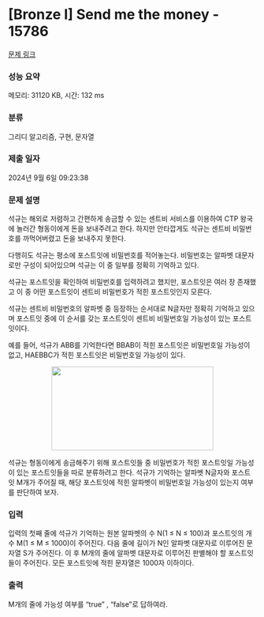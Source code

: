# [Bronze I] Send me the money - 15786 

[문제 링크](https://www.acmicpc.net/problem/15786) 

### 성능 요약

메모리: 31120 KB, 시간: 132 ms

### 분류

그리디 알고리즘, 구현, 문자열

### 제출 일자

2024년 9월 6일 09:23:38

### 문제 설명

<p>석규는 해외로 저렴하고 간편하게 송금할 수 있는 센트비 서비스를 이용하여 CTP 왕국에 놀러간 형동이에게 돈을 보내주려고 한다. 하지만 안타깝게도 석규는 센트비 비밀번호를 까먹어버렸고 돈을 보내주지 못한다. </p>

<p>다행히도 석규는 평소에 포스트잇에 비밀번호를 적어놓는다. 비밀번호는 알파벳 대문자로만 구성이 되어있으며 석규는 이 중 일부를 정확히 기억하고 있다.</p>

<p>석규는 포스트잇을 확인하여 비밀번호를 입력하려고 했지만, 포스트잇은 여러 장 존재했고 이 중 어떤 포스트잇이 센트비 비밀번호가 적힌 포스트잇인지 모른다.</p>

<p>석규는 센트비 비밀번호의 알파벳 중 등장하는 순서대로 N글자만 정확히 기억하고 있으며 포스트잇 중에 이 순서를 갖는 포스트잇이 센트비 비밀번호일 가능성이 있는 포스트잇이다. </p>

<p>예를 들어, 석규가 ABB를 기억한다면 BBAB이 적힌 포스트잇은 비밀번호일 가능성이 없고, HAEBBC가 적힌 포스트잇은 비밀번호일 가능성이 있다. </p>

<p style="text-align: center;"><img alt="" src="https://onlinejudgeimages.s3-ap-northeast-1.amazonaws.com/problem/15786/1.png" style="width: 328px; height: 170px;"></p>

<p>석규는 형동이에게 송금해주기 위해 포스트잇들 중 비밀번호가 적힌 포스트잇일 가능성이 있는 포스트잇들을 따로 분류하려고 한다. 석규가 기억하는 알파벳 N글자와 포스트잇 M개가 주어질 때, 해당 포스트잇에 적힌 알파벳이 비밀번호일 가능성이 있는지 여부를 판단하여 보자.</p>

### 입력 

 <p>입력의 첫째 줄에 석규가 기억하는 원본 알파벳의 수 N(1 ≤ N ≤ 100)과 포스트잇의 개수 M(1 ≤ M ≤ 1000)이 주어진다. 다음 줄에 길이가 N인 알파벳 대문자로 이루어진 문자열 S가 주어진다. 이 후 M개의 줄에 알파벳 대문자로 이루어진 판별해야 할 포스트잇들이 주어진다. 모든 포스트잇에 적힌 문자열은 1000자 이하이다.</p>

### 출력 

 <p>M개의 줄에 가능성 여부를 “true” , “false”로 답하여라.</p>

